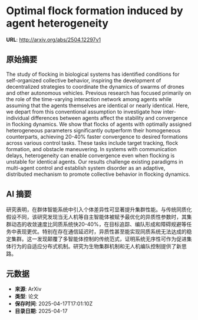 # Optimal flock formation induced by agent heterogeneity

**URL**: http://arxiv.org/abs/2504.12297v1

## 原始摘要

The study of flocking in biological systems has identified conditions for
self-organized collective behavior, inspiring the development of decentralized
strategies to coordinate the dynamics of swarms of drones and other autonomous
vehicles. Previous research has focused primarily on the role of the
time-varying interaction network among agents while assuming that the agents
themselves are identical or nearly identical. Here, we depart from this
conventional assumption to investigate how inter-individual differences between
agents affect the stability and convergence in flocking dynamics. We show that
flocks of agents with optimally assigned heterogeneous parameters significantly
outperform their homogeneous counterparts, achieving 20-40% faster convergence
to desired formations across various control tasks. These tasks include target
tracking, flock formation, and obstacle maneuvering. In systems with
communication delays, heterogeneity can enable convergence even when flocking
is unstable for identical agents. Our results challenge existing paradigms in
multi-agent control and establish system disorder as an adaptive, distributed
mechanism to promote collective behavior in flocking dynamics.


## AI 摘要

研究表明，在群体智能系统中引入个体差异性可显著提升集群性能。与传统同质化假设不同，该研究发现当无人机等自主智能体被赋予最优化的异质性参数时，其集群动态的收敛速度比同质系统快20-40%，在目标追踪、编队形成和障碍规避等任务中表现更优。特别在存在通信延迟时，异质性甚至能实现同质系统无法达成的稳定集群。这一发现颠覆了多智能体控制的传统范式，证明系统无序性可作为促进集体行为的自适应分布式机制。研究为生物集群机制和无人机编队控制提供了新思路。

## 元数据

- **来源**: ArXiv
- **类型**: 论文
- **保存时间**: 2025-04-17T17:01:10Z
- **目录日期**: 2025-04-17
